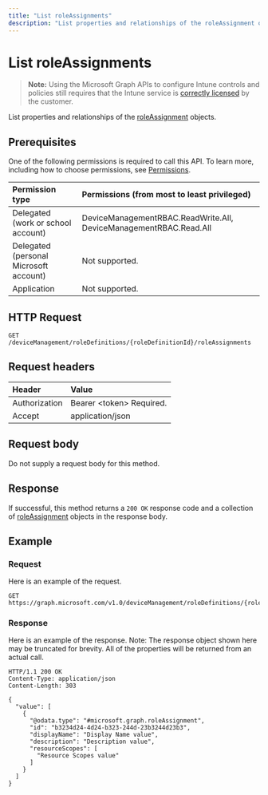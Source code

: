 ---title: "List roleAssignments"description: "List properties and relationships of the roleAssignment objects."---# List roleAssignments

> **Note:** Using the Microsoft Graph APIs to configure Intune controls and policies still requires that the Intune service is [correctly licensed](https://go.microsoft.com/fwlink/?linkid=839381) by the customer.

List properties and relationships of the [roleAssignment](../resources/intune-rbac-roleassignment.md) objects.
## Prerequisites
One of the following permissions is required to call this API. To learn more, including how to choose permissions, see [Permissions](/graph/permissions-reference).

|Permission type|Permissions (from most to least privileged)|
|:---|:---|
|Delegated (work or school account)|DeviceManagementRBAC.ReadWrite.All, DeviceManagementRBAC.Read.All|
|Delegated (personal Microsoft account)|Not supported.|
|Application|Not supported.|

## HTTP Request
<!-- {
  "blockType": "ignored"
}
-->
``` http
GET /deviceManagement/roleDefinitions/{roleDefinitionId}/roleAssignments
```

## Request headers
|Header|Value|
|:---|:---|
|Authorization|Bearer &lt;token&gt; Required.|
|Accept|application/json|

## Request body
Do not supply a request body for this method.

## Response
If successful, this method returns a `200 OK` response code and a collection of [roleAssignment](../resources/intune-rbac-roleassignment.md) objects in the response body.

## Example
### Request
Here is an example of the request.
``` http
GET https://graph.microsoft.com/v1.0/deviceManagement/roleDefinitions/{roleDefinitionId}/roleAssignments
```

### Response
Here is an example of the response. Note: The response object shown here may be truncated for brevity. All of the properties will be returned from an actual call.
``` http
HTTP/1.1 200 OK
Content-Type: application/json
Content-Length: 303

{
  "value": [
    {
      "@odata.type": "#microsoft.graph.roleAssignment",
      "id": "b3234d24-4d24-b323-244d-23b3244d23b3",
      "displayName": "Display Name value",
      "description": "Description value",
      "resourceScopes": [
        "Resource Scopes value"
      ]
    }
  ]
}
```



